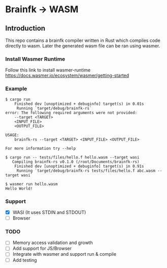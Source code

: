 # Brainfk -> WASM
## Introduction
This repo contains a brainfk compiler written in Rust which compiles code directly to wasm. Later the generated wasm file can be ran using wasmer.
### Install Wasmer Runtime
Follow this link to install wasmer-runtime
https://docs.wasmer.io/ecosystem/wasmer/getting-started

### Example
```shell
$ cargo run
    Finished dev [unoptimized + debuginfo] target(s) in 0.01s
     Running `target/debug/brainfk-rs`
error: The following required arguments were not provided:
    --target <TARGET>
    <INPUT_FILE>
    <OUTPUT_FILE>

USAGE:
    brainfk-rs --target <TARGET> <INPUT_FILE> <OUTPUT_FILE>

For more information try --help

$ cargo run -- tests/files/hello.f hello.wasm --target wasi
   Compiling brainfk-rs v0.1.0 (/root/Documents/brainfk-rs)
    Finished dev [unoptimized + debuginfo] target(s) in 0.91s
     Running `target/debug/brainfk-rs tests/files/hello.f abc.wasm --target wasi`

$ wasmer run hello.wasm
Hello World!
```
### Support
- [X] WASI (It uses STDIN and STDOUT)
- [ ] Browser

### TODO
- [ ] Memory access validation and growth
- [ ] Add support for JS/Browser
- [ ] Integrate with wasmer and support run & compile
- [ ] Add testing
